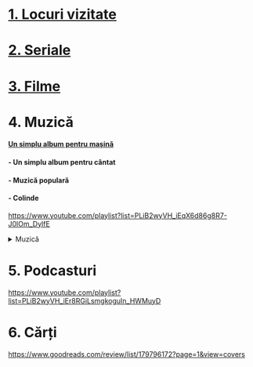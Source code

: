 
# [1. Locuri vizitate](https://youtube.com/playlist?list=PLiB2wyVH_iEqD0WHr_dpveAA873cD3_HG&feature=shared)
# [2. Seriale](https://www.imdb.com/list/ls541243395/?ref_=ext_shr_lnk)
# [3. Filme](https://www.imdb.com/list/ls541242717/?ref_=ext_shr_lnk)
# 4. Muzică    
   #### [Un simplu album pentru mașină](https://www.youtube.com/playlist?list=PLiB2wyVH_iEq02E4U-snsHLIjrBvlnIjR)
  ####       - Un simplu album pentru cântat
  ####       - Muzică populară
  ####       - Colinde
  https://www.youtube.com/playlist?list=PLiB2wyVH_iEqX6d86g8R7-J0lOm_DylfE  


<details closed>
  <summary>Muzică</summary>
  #### [Un simplu album pentru mașină](https://www.youtube.com/playlist?list=PLiB2wyVH_iEq02E4U-snsHLIjrBvlnIjR)
</details>
  
# 5. Podcasturi
  https://www.youtube.com/playlist?list=PLiB2wyVH_iEr8RGiLsmgkoguIn_HWMuyD   

# 6. Cărți
https://www.goodreads.com/review/list/179796172?page=1&view=covers  


